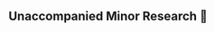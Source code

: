 ## Unaccompanied Minor Research 👋

<!--

The availability of reliable information about individuals facilitates universal health coverage, improves cooperation between diaspora-related countries, and supports global health efficiency in line with the third goal of the Sustainable Development Goals 2030 agenda. Given its characteristics of decentralization, resilience, transparency, and auditability.

🙋‍♀️ A short introduction - what is your organization all about?
🌈 Contribution guidelines - how can the community get involved?
👩‍💻 Useful resources - where can the community find your docs? Is there anything else the community should know?
🍿 Fun facts - what does your team eat for breakfast?
🧙 Remember, you can do mighty things with the power of [Markdown](https://docs.github.com/github/writing-on-github/getting-started-with-writing-and-formatting-on-github/basic-writing-and-formatting-syntax)
-->
